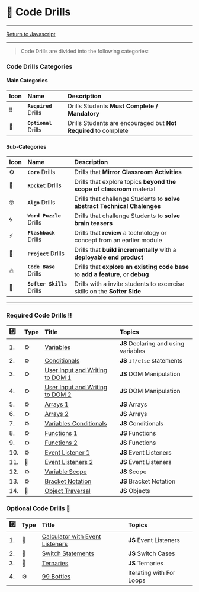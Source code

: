 # :dart: Code Drills

<hr> 

[Return to Javascript](../../../README.md#javascript)

<hr>

> Code Drills are divided into the following categories: 

### Code Drills Categories

#### **Main Categories**

| Icon | Name | Description |
|:--|:--|:--|
| :bangbang:  | **`Required`** Drills  | Drills Students **Must Complete / Mandatory** |
| :diamond_shape_with_a_dot_inside:  | **`Optional`** Drills  | Drills Students are encouraged but **Not Required** to complete |

#### **Sub-Categories**

| Icon | Name | Description |
|:--|:--|:--|
| :gear:  | **`Core`** Drills  | Drills that **Mirror Classroom Activities**|
| :rocket:  | **`Rocket`** Drills  | Drills that explore topics **beyond the scope of classroom** material  |
| :nerd_face: | **`Algo`** Drills  | Drills that challenge Students to **solve abstract Technical Chalenges** |
| :cyclone: | **`Word Puzzle`** Drills  | Drills that challenge Students to **solve brain teasers**  |
|  :zap: | **`Flashback`** Drills  | Drills that **review** a technology or concept from an earlier module  |
| :triangular_flag_on_post: | **`Project`** Drills  | Drills that **build incrementally** with a **deployable end product** |
| :fire:  | **`Code Base`** Drills  | Drills that **explore an existing code base** to **add a feature**, or **debug** |
| :radio_button: | **`Softer Skills`** Drills  | Drills with a invite students to excercise skills on the **Softer Side** |

<hr> 

### Required Code Drills :bangbang:

| :hash: | Type | Title | Topics|
| :-- | :-- | :-- |:-- |
| 1. | :gear: | [Variables](./00-required-code-drills/01-core-js-variables) | **JS** Declaring and using variables
| 2. | :gear: | [Conditionals](./00-required-code-drills/02-core-js-conditionals) | **JS**  `if/else` statements
| 3. | :gear: | [User Input and Writing to DOM 1](./00-required-code-drills/03-core-js-user-input-and-dom-1) | **JS** DOM Manipulation
| 4. | :gear: | [User Input and Writing to DOM 2](./00-required-code-drills/04-core-js-user-input-and-dom-2) | **JS**  DOM Manipulation
| 5. | :gear: | [Arrays 1](./00-required-code-drills/05-core-js-arrays-1) | **JS** Arrays
| 6. | :gear: | [Arrays 2](./00-required-code-drills/06-flash-variables-conditionals) | **JS**  Arrays
| 7. | :gear: | [Variables Conditionals](./00-required-code-drills/07-core-js-arrays-2) | **JS** Conditionals
| 8. | :gear: | [Functions 1](./00-required-code-drills/08-core-js-functions-1) | **JS** Functions
| 9. | :gear: | [Functions 2](./00-required-code-drills/09-core-js-functions-2) | **JS** Functions
| 10. | :gear: | [Event Listener 1](./00-required-code-drills/10-proj-js-event-listener-1) | **JS** Event Listeners
| 11. | :triangular_flag_on_post: | [Event Listeners 2](./00-required-code-drills/11-proj-js-event-listener-2) | **JS** Event Listeners
| 12. | :gear: | [Variable Scope](./00-required-code-drills/12-core-js-variable-scope) | **JS** Scope
| 13. | :gear: | [Bracket Notation](./00-required-code-drills/13-rock-js-object-traversal) | **JS** Bracket Notation
| 14. | :rocket: | [Object Traversal](./00-required-code-drills/14-core-js-bracket-notation) | **JS** Objects

###  Optional Code Drills :diamond_shape_with_a_dot_inside:

| :hash: | Type | Title | Topics|
| :-- | :-- | :-- |:-- |
| 1. | :triangular_flag_on_post: | [Calculator with Event Listeners](./01-optional-code-drills/01-proj-js-calculator) | **JS** Event Listeners
| 2. | :rocket: | [Switch Statements](./01-optional-code-drills/02-rock-js-switch-statements) | **JS** Switch Cases
| 3. | :rocket: | [Ternaries](./01-optional-code-drills/03-rock-js-ternaries) | **JS** Ternaries
| 4. | :gear: | [99 Bottles](./01-optional-code-drills/04-99-bottles) | Iterating with For Loops

